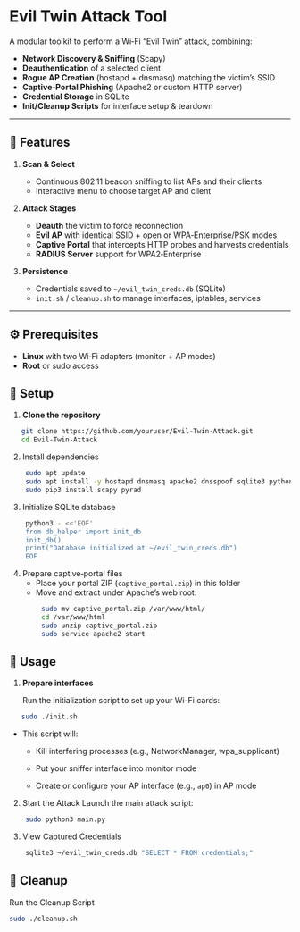 # Evil Twin Attack Tool

A modular toolkit to perform a Wi‑Fi “Evil Twin” attack, combining:

- **Network Discovery & Sniffing** (Scapy)  
- **Deauthentication** of a selected client  
- **Rogue AP Creation** (hostapd + dnsmasq) matching the victim’s SSID  
- **Captive‑Portal Phishing** (Apache2 or custom HTTP server)  
- **Credential Storage** in SQLite  
- **Init/Cleanup Scripts** for interface setup & teardown  

---

## 🚀 Features

1. **Scan & Select**  
   - Continuous 802.11 beacon sniffing to list APs and their clients  
   - Interactive menu to choose target AP and client  

2. **Attack Stages**  
   - **Deauth** the victim to force reconnection  
   - **Evil AP** with identical SSID + open or WPA‑Enterprise/PSK modes  
   - **Captive Portal** that intercepts HTTP probes and harvests credentials  
   - **RADIUS Server** support for WPA2‑Enterprise  

3. **Persistence**  
   - Credentials saved to `~/evil_twin_creds.db` (SQLite)  
   - `init.sh` / `cleanup.sh` to manage interfaces, iptables, services  

---

## ⚙️ Prerequisites

- **Linux** with two Wi‑Fi adapters (monitor + AP modes)  
- **Root** or sudo access  

## 🔧 Setup

1. **Clone the repository**  
```bash
   git clone https://github.com/youruser/Evil-Twin-Attack.git
   cd Evil-Twin-Attack
```

2. Install dependencies
```bash
    sudo apt update
    sudo apt install -y hostapd dnsmasq apache2 dnsspoof sqlite3 python3 python3‑pip
    sudo pip3 install scapy pyrad
```

3. Initialize SQLite database
```bash
    python3 - <<'EOF'
    from db_helper import init_db
    init_db()
    print("Database initialized at ~/evil_twin_creds.db")
    EOF
```

4. Prepare captive‑portal files
    - Place your portal ZIP (`captive_portal.zip`) in this folder
    - Move and extract under Apache’s web root:
```bash
        sudo mv captive_portal.zip /var/www/html/
        cd /var/www/html
        sudo unzip captive_portal.zip
        sudo service apache2 start
```

## 🚀 Usage

1. **Prepare interfaces**
   
   Run the initialization script to set up your Wi-Fi cards:
```bash
   sudo ./init.sh
```

- This script will:

    - Kill interfering processes (e.g., NetworkManager, wpa_supplicant)

    - Put your sniffer interface into monitor mode

    - Create or configure your AP interface (e.g., `ap0`) in AP mode

2. Start the Attack
    Launch the main attack script:
```bash
    sudo python3 main.py
```

3. View Captured Credentials
```bash
    sqlite3 ~/evil_twin_creds.db "SELECT * FROM credentials;"
```

## 🧹 Cleanup

Run the Cleanup Script
```bash
sudo ./cleanup.sh
```

